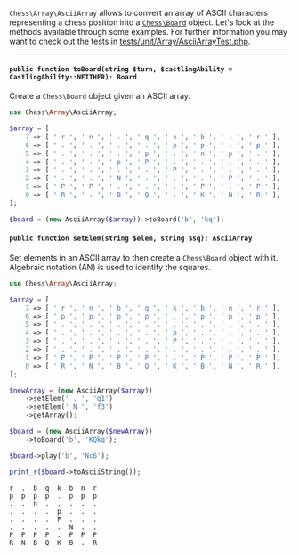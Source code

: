 `Chess\Array\AsciiArray` allows to convert an array of ASCII characters representing a chess position into a [`Chess\Board`](https://php-chess.readthedocs.io/en/latest/board/) object. Let's look at the methods available through some examples. For further information you may want to check out the tests in [tests/unit/Array/AsciiArrayTest.php](https://github.com/chesslablab/php-chess/blob/master/tests/unit/Array/AsciiArrayTest.php).

---

#### `public function toBoard(string $turn, $castlingAbility = CastlingAbility::NEITHER): Board`

Create a `Chess\Board` object given an ASCII array.

```php
use Chess\Array\AsciiArray;

$array = [
    7 => [ ' r ', ' n ', ' . ', ' q ', ' k ', ' b ', ' . ', ' r ' ],
    6 => [ ' . ', ' . ', ' . ', ' . ', ' p ', ' p ', ' . ', ' p ' ],
    5 => [ ' . ', ' . ', ' . ', ' p ', ' . ', ' n ', ' p ', ' . ' ],
    4 => [ ' . ', ' . ', ' p ', ' P ', ' . ', ' . ', ' . ', ' . ' ],
    3 => [ ' . ', ' . ', ' . ', ' . ', ' P ', ' . ', ' . ', ' . ' ],
    2 => [ ' . ', ' . ', ' N ', ' . ', ' . ', ' . ', ' P ', ' . ' ],
    1 => [ ' P ', ' P ', ' . ', ' . ', ' . ', ' P ', ' . ', ' P ' ],
    0 => [ ' R ', ' . ', ' B ', ' Q ', ' . ', ' K ', ' N ', ' R ' ],
];

$board = (new AsciiArray($array))->toBoard('b', 'kq');
```

#### `public function setElem(string $elem, string $sq): AsciiArray`

Set elements in an ASCII array to then create a `Chess\Board` object with it. Algebraic notation (AN) is used to identify the squares.

```php
use Chess\Array\AsciiArray;

$array = [
    7 => [ ' r ', ' n ', ' b ', ' q ', ' k ', ' b ', ' n ', ' r ' ],
    6 => [ ' p ', ' p ', ' p ', ' p ', ' . ', ' p ', ' p ', ' p ' ],
    5 => [ ' . ', ' . ', ' . ', ' . ', ' . ', ' . ', ' . ', ' . ' ],
    4 => [ ' . ', ' . ', ' . ', ' . ', ' p ', ' . ', ' . ', ' . ' ],
    3 => [ ' . ', ' . ', ' . ', ' . ', ' P ', ' . ', ' . ', ' . ' ],
    2 => [ ' . ', ' . ', ' . ', ' . ', ' . ', ' . ', ' . ', ' . ' ],
    1 => [ ' P ', ' P ', ' P ', ' P ', ' . ', ' P ', ' P ', ' P ' ],
    0 => [ ' R ', ' N ', ' B ', ' Q ', ' K ', ' B ', ' N ', ' R ' ],
];

$newArray = (new AsciiArray($array))
    ->setElem(' . ', 'g1')
    ->setElem(' N ', 'f3')
    ->getArray();

$board = (new AsciiArray($newArray))
    ->toBoard('b', 'KQkq');

$board->play('b', 'Nc6');

print_r($board->toAsciiString());
```
```
r  .  b  q  k  b  n  r
p  p  p  p  .  p  p  p
.  .  n  .  .  .  .  .
.  .  .  .  p  .  .  .
.  .  .  .  P  .  .  .
.  .  .  .  .  N  .  .
P  P  P  P  .  P  P  P
R  N  B  Q  K  B  .  R
```
